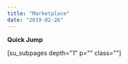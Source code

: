```yaml
---
title: "Marketplace"
date: "2019-02-26"
---
```


**Quick Jump**

\[su\_subpages depth="1" p="" class=""\]
